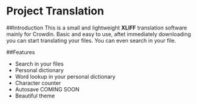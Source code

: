 # Project Translation

##Introduction
This is a small and lightweight **XLIFF** translation software mainly for Crowdin.
Basic and easy to use, aftet immediately downloading you can start translating your files.
You can even search in your file.

##Features
- Search in your files
- Personal dictionary
- Word lookup in your personal dictionary
- Character counter
- Autosave COMING SOON
- Beautiful theme
